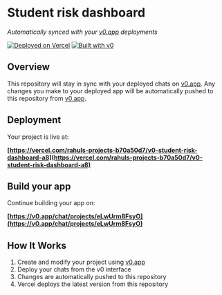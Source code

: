 # Student risk dashboard

*Automatically synced with your [v0.app](https://v0.app) deployments*

[![Deployed on Vercel](https://img.shields.io/badge/Deployed%20on-Vercel-black?style=for-the-badge&logo=vercel)](https://vercel.com/rahuls-projects-b70a50d7/v0-student-risk-dashboard-a8)
[![Built with v0](https://img.shields.io/badge/Built%20with-v0.app-black?style=for-the-badge)](https://v0.app/chat/projects/eLwUrm8FsyO)

## Overview

This repository will stay in sync with your deployed chats on [v0.app](https://v0.app).
Any changes you make to your deployed app will be automatically pushed to this repository from [v0.app](https://v0.app).

## Deployment

Your project is live at:

**[https://vercel.com/rahuls-projects-b70a50d7/v0-student-risk-dashboard-a8](https://vercel.com/rahuls-projects-b70a50d7/v0-student-risk-dashboard-a8)**

## Build your app

Continue building your app on:

**[https://v0.app/chat/projects/eLwUrm8FsyO](https://v0.app/chat/projects/eLwUrm8FsyO)**

## How It Works

1. Create and modify your project using [v0.app](https://v0.app)
2. Deploy your chats from the v0 interface
3. Changes are automatically pushed to this repository
4. Vercel deploys the latest version from this repository
